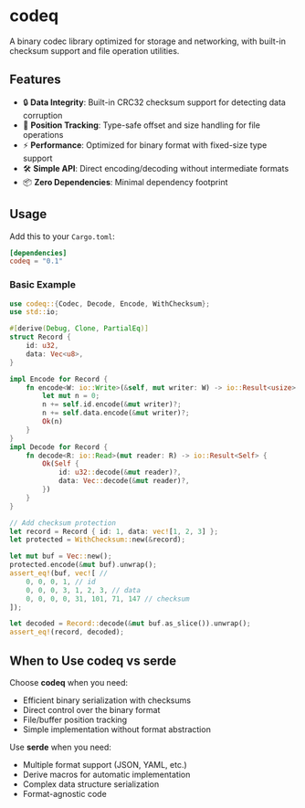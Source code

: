 # codeq

A binary codec library optimized for storage and networking, with built-in checksum support and file operation utilities.

## Features

- 🔒 **Data Integrity**: Built-in CRC32 checksum support for detecting data corruption
- 📍 **Position Tracking**: Type-safe offset and size handling for file operations
- ⚡ **Performance**: Optimized for binary format with fixed-size type support
- 🛠️ **Simple API**: Direct encoding/decoding without intermediate formats
- 📦 **Zero Dependencies**: Minimal dependency footprint

## Usage

Add this to your `Cargo.toml`:

```toml
[dependencies]
codeq = "0.1"
```

### Basic Example

```rust
use codeq::{Codec, Decode, Encode, WithChecksum};
use std::io;

#[derive(Debug, Clone, PartialEq)]
struct Record {
    id: u32,
    data: Vec<u8>,
}

impl Encode for Record {
    fn encode<W: io::Write>(&self, mut writer: W) -> io::Result<usize> {
        let mut n = 0;
        n += self.id.encode(&mut writer)?;
        n += self.data.encode(&mut writer)?;
        Ok(n)
    }
}
impl Decode for Record {
    fn decode<R: io::Read>(mut reader: R) -> io::Result<Self> {
        Ok(Self {
            id: u32::decode(&mut reader)?,
            data: Vec::decode(&mut reader)?,
        })
    }
}

// Add checksum protection
let record = Record { id: 1, data: vec![1, 2, 3] };
let protected = WithChecksum::new(&record);

let mut buf = Vec::new();
protected.encode(&mut buf).unwrap();
assert_eq!(buf, vec![ //
    0, 0, 0, 1, // id
    0, 0, 0, 3, 1, 2, 3, // data
    0, 0, 0, 0, 31, 101, 71, 147 // checksum
]);

let decoded = Record::decode(&mut buf.as_slice()).unwrap();
assert_eq!(record, decoded);
```

## When to Use codeq vs serde

Choose **codeq** when you need:
- Efficient binary serialization with checksums
- Direct control over the binary format
- File/buffer position tracking
- Simple implementation without format abstraction

Use **serde** when you need:
- Multiple format support (JSON, YAML, etc.)
- Derive macros for automatic implementation
- Complex data structure serialization
- Format-agnostic code
